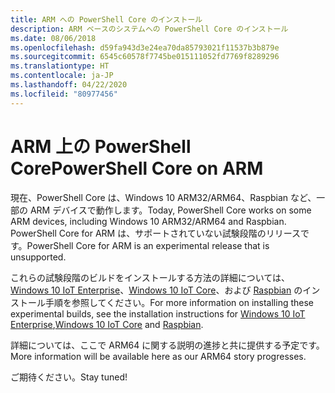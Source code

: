 ```yaml
---
title: ARM への PowerShell Core のインストール
description: ARM ベースのシステムへの PowerShell Core のインストール
ms.date: 08/06/2018
ms.openlocfilehash: d59fa943d3e24ea70da85793021f11537b3b879e
ms.sourcegitcommit: 6545c60578f7745be015111052fd7769f8289296
ms.translationtype: HT
ms.contentlocale: ja-JP
ms.lasthandoff: 04/22/2020
ms.locfileid: "80977456"
---
```

# <a name="powershell-core-on-arm"></a><span data-ttu-id="a4546-103">ARM 上の PowerShell Core</span><span class="sxs-lookup"><span data-stu-id="a4546-103">PowerShell Core on ARM</span></span>

<span data-ttu-id="a4546-104">現在、PowerShell Core は、Windows 10 ARM32/ARM64、Raspbian など、一部の ARM デバイスで動作します。</span><span class="sxs-lookup"><span data-stu-id="a4546-104">Today, PowerShell Core works on some ARM devices, including Windows 10 ARM32/ARM64 and Raspbian.</span></span>
<span data-ttu-id="a4546-105">PowerShell Core for ARM は、サポートされていない試験段階のリリースです。</span><span class="sxs-lookup"><span data-stu-id="a4546-105">PowerShell Core for ARM is an experimental release that is unsupported.</span></span>

<span data-ttu-id="a4546-106">これらの試験段階のビルドをインストールする方法の詳細については、[Windows 10 IoT Enterprise](installing-powershell-core-on-windows.md#deploying-on-windows-10-iot-enterprise)、[Windows 10 IoT Core](installing-powershell-core-on-windows.md#deploying-on-windows-10-iot-core)、および [Raspbian](installing-powershell-core-on-linux.md#raspbian) のインストール手順を参照してください。</span><span class="sxs-lookup"><span data-stu-id="a4546-106">For more information on installing these experimental builds, see the installation instructions for [Windows 10 IoT Enterprise](installing-powershell-core-on-windows.md#deploying-on-windows-10-iot-enterprise),[Windows 10 IoT Core](installing-powershell-core-on-windows.md#deploying-on-windows-10-iot-core) and [Raspbian](installing-powershell-core-on-linux.md#raspbian).</span></span>

<span data-ttu-id="a4546-107">詳細については、ここで ARM64 に関する説明の進捗と共に提供する予定です。</span><span class="sxs-lookup"><span data-stu-id="a4546-107">More information will be available here as our ARM64 story progresses.</span></span>

<span data-ttu-id="a4546-108">ご期待ください。</span><span class="sxs-lookup"><span data-stu-id="a4546-108">Stay tuned!</span></span>
